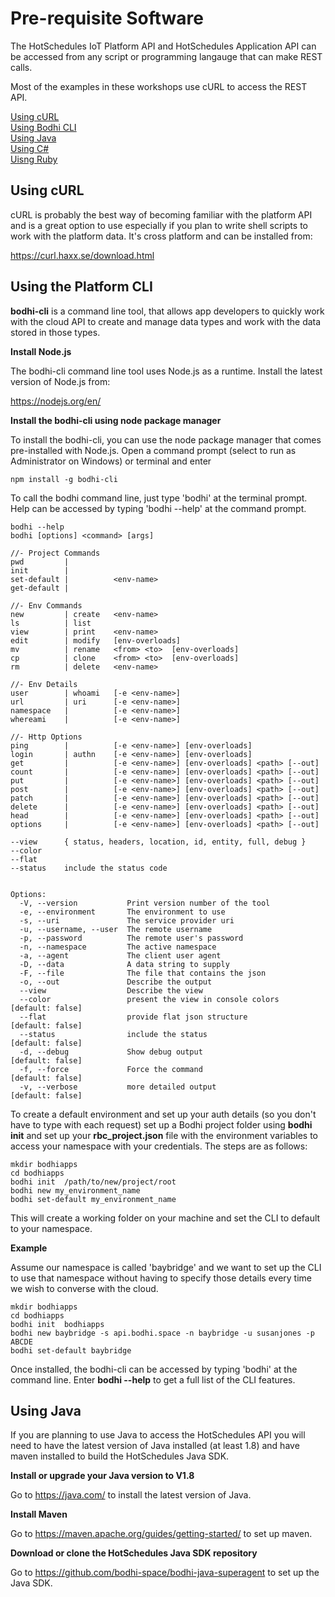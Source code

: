 # Pre-requisite Software


The HotSchedules IoT Platform API and HotSchedules Application API can be accessed from any script or programming langauge that can make REST calls. 

Most of the examples in these workshops use cURL to access the REST API.

[Using cURL](https://github.com/bodhi-space/workshops/blob/master/Start/pre-requisites.md#using-curl)    
[Using Bodhi CLI](https://github.com/bodhi-space/workshops/blob/master/Start/pre-requisites.md#using-the-platform-cli)    
[Using Java](https://github.com/bodhi-space/workshops/blob/master/Start/pre-requisites.md#using-java)    
[Using C#](https://github.com/bodhi-space/bodhi-dotnet-superagent)    
[Uisng Ruby](https://github.com/bodhi-space/bodhi-slam)    





## Using cURL

cURL is probably the best way of becoming familiar with the platform API and is a great option to use especially if you plan to write shell scripts to work with the platform data. It's cross platform and can be installed from:

<https://curl.haxx.se/download.html>




## Using the Platform CLI

**bodhi-cli** is a command line tool, that allows app developers to quickly work with the cloud API to create and manage data types and work with the data stored in those types.

**Install Node.js**

The bodhi-cli command line tool uses Node.js as a runtime. Install the latest version of Node.js from:

<https://nodejs.org/en/>


**Install the bodhi-cli using node package manager**

To install the bodhi-cli, you can use the node package manager that comes pre-installed with Node.js.
Open a command prompt (select to run as Administrator on Windows) or terminal and enter

````
npm install -g bodhi-cli
````

To call the bodhi command line, just type 'bodhi' at the terminal prompt.
Help can be accessed by typing 'bodhi --help' at the command prompt.

````
bodhi --help
bodhi [options] <command> [args]

//- Project Commands
pwd         |
init        |
set-default |          <env-name>
get-default |

//- Env Commands
new         | create   <env-name>
ls          | list
view        | print    <env-name>
edit        | modify   [env-overloads]
mv          | rename   <from> <to>  [env-overloads]
cp          | clone    <from> <to>  [env-overloads]
rm          | delete   <env-name>

//- Env Details
user        | whoami   [-e <env-name>]
url         | uri      [-e <env-name>]
namespace   |          [-e <env-name>]
whereami    |          [-e <env-name>]

//- Http Options
ping        |          [-e <env-name>] [env-overloads]
login       | authn    [-e <env-name>] [env-overloads]
get         |          [-e <env-name>] [env-overloads] <path> [--out]
count       |          [-e <env-name>] [env-overloads] <path> [--out]
put         |          [-e <env-name>] [env-overloads] <path> [--out]
post        |          [-e <env-name>] [env-overloads] <path> [--out]
patch       |          [-e <env-name>] [env-overloads] <path> [--out]
delete      |          [-e <env-name>] [env-overloads] <path> [--out]
head        |          [-e <env-name>] [env-overloads] <path> [--out]
options     |          [-e <env-name>] [env-overloads] <path> [--out]

--view      { status, headers, location, id, entity, full, debug }
--color
--flat
--status    include the status code


Options:
  -V, --version           Print version number of the tool  
  -e, --environment       The environment to use            
  -s, --uri               The service provider uri          
  -u, --username, --user  The remote username               
  -p, --password          The remote user's password        
  -n, --namespace         The active namespace              
  -a, --agent             The client user agent             
  -D, --data              A data string to supply           
  -F, --file              The file that contains the json   
  -o, --out               Describe the output               
  --view                  Describe the view                 
  --color                 present the view in console colors  [default: false]
  --flat                  provide flat json structure         [default: false]
  --status                include the status                  [default: false]
  -d, --debug             Show debug output                   [default: false]
  -f, --force             Force the command                   [default: false]
  -v, --verbose           more detailed output                [default: false]
 ````
 
To create a default environment and set up your auth details (so you don't have to type with each request) set up a Bodhi project folder using **bodhi init** and set up your **rbc_project.json** file with the environment variables to access your namespace with your credentials. 
The steps are as follows:


````
mkdir bodhiapps
cd bodhiapps
bodhi init  /path/to/new/project/root
bodhi new my_environment_name
bodhi set-default my_environment_name

````

This will create a working folder on your machine and set the CLI to default to your namespace. 

**Example**

Assume our namespace is called 'baybridge' and we want to set up the CLI to use that namespace without having to specify those details every time we wish to converse with the cloud.

````
mkdir bodhiapps
cd bodhiapps
bodhi init  bodhiapps
bodhi new baybridge -s api.bodhi.space -n baybridge -u susanjones -p ABCDE
bodhi set-default baybridge

````

Once installed, the bodhi-cli can be accessed by typing 'bodhi' at the command line. Enter **bodhi --help** to get a full list of the CLI features.




## Using Java 

If you are planning to use Java to access the HotSchedules API  you will need to have the latest version of Java installed (at least 1.8) and have maven installed to build the HotSchedules Java SDK. 

**Install or upgrade your Java version to V1.8**

Go to <https://java.com/> to install the latest version of Java.



**Install Maven**

Go to <https://maven.apache.org/guides/getting-started/> to set up maven.


**Download or clone the HotSchedules Java SDK repository**

Go to <https://github.com/bodhi-space/bodhi-java-superagent> to set up the Java SDK.

